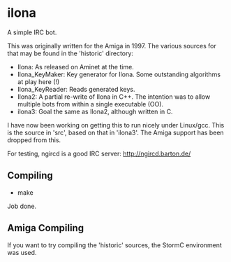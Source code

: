 ilona
=====

A simple IRC bot.

This was originally written for the Amiga in 1997.  The various sources for that may be found in the 'historic' directory:

* Ilona: As released on Aminet at the time.
* Ilona_KeyMaker: Key generator for Ilona.  Some outstanding algorithms at play here (!)
* Ilona_KeyReader: Reads generated keys.
* Ilona2: A partial re-write of Ilona in C++.  The intention was to allow multiple bots from within a single executable (OO).
* ilona3: Goal the same as Ilona2, although written in C.  

I have now been working on getting this to run nicely under Linux/gcc.  This is the source in 'src', based on that in 'ilona3'.  The Amiga support has been dropped from this.

For testing, ngircd is a good IRC server: http://ngircd.barton.de/

Compiling
---------

* make

Job done.

Amiga Compiling
---------------

If you want to try compiling the 'historic' sources, the StormC environment was used.

